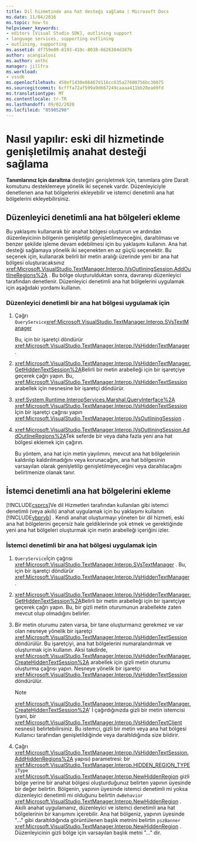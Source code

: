 ```yaml
---
title: Dil hizmetinde ana hat desteği sağlama | Microsoft Docs
ms.date: 11/04/2016
ms.topic: how-to
helpviewer_keywords:
- editors [Visual Studio SDK], outlining support
- language services, supporting outlining
- outlining, supporting
ms.assetid: df759e89-8193-418c-8038-6626304d387b
author: acangialosi
ms.author: anthc
manager: jillfra
ms.workload:
- vssdk
ms.openlocfilehash: 450ef1430e86467d116cc635a27600756bc36075
ms.sourcegitcommit: 6cfffa72af599a9d667249caaaa411bb28ea69fd
ms.translationtype: MT
ms.contentlocale: tr-TR
ms.lasthandoff: 09/02/2020
ms.locfileid: "85905290"
---
```

# <a name="how-to-provide-expanded-outlining-support-in-a-legacy-language-service"></a>Nasıl yapılır: eski dil hizmetinde genişletilmiş anahat desteği sağlama
**Tanımlarınız Için daraltma** desteğini genişletmek Için, tanımlara göre Daralt komutunu desteklemeye yönelik iki seçenek vardır. Düzenleyiciyle denetlenen ana hat bölgelerini ekleyebilir ve istemci denetimli ana hat bölgelerini ekleyebilirsiniz.

## <a name="adding-editor-controlled-outline-regions"></a>Düzenleyici denetimli ana hat bölgeleri ekleme
 Bu yaklaşımı kullanarak bir anahat bölgesi oluşturun ve ardından düzenleyicinin bölgenin genişletilip genişletilmeyeceğini, daraltılması ve benzer şekilde işleme devam edebilmesi için bu yaklaşımı kullanın. Ana hat desteği sağlamaya yönelik iki seçenekten en az güçlü seçenektir. Bu seçenek için, kullanarak belirli bir metin aralığı üzerinde yeni bir ana hat bölgesi oluşturacaksınız <xref:Microsoft.VisualStudio.TextManager.Interop.IVsOutliningSession.AddOutlineRegions%2A> . Bu bölge oluşturulduktan sonra, davranışı düzenleyici tarafından denetlenir. Düzenleyici denetimli ana hat bölgelerini uygulamak için aşağıdaki yordamı kullanın.

### <a name="to-implement-an-editor-controlled-outline-region"></a>Düzenleyici denetimli bir ana hat bölgesi uygulamak için

1. Çağrı `QueryService`<xref:Microsoft.VisualStudio.TextManager.Interop.SVsTextManager>

     Bu, için bir işaretçi döndürür <xref:Microsoft.VisualStudio.TextManager.Interop.IVsHiddenTextManager> .

2. <xref:Microsoft.VisualStudio.TextManager.Interop.IVsHiddenTextManager.GetHiddenTextSession%2A>Belirli bir metin arabelleği için bir işaretçiye geçerek çağrı yapın. Bu, <xref:Microsoft.VisualStudio.TextManager.Interop.IVsHiddenTextSession> arabellek için nesnesine bir işaretçi döndürür.

3. <xref:System.Runtime.InteropServices.Marshal.QueryInterface%2A> <xref:Microsoft.VisualStudio.TextManager.Interop.IVsHiddenTextSession> İçin bir işaretçi çağrısı yapın <xref:Microsoft.VisualStudio.TextManager.Interop.IVsOutliningSession> .

4. <xref:Microsoft.VisualStudio.TextManager.Interop.IVsOutliningSession.AddOutlineRegions%2A>Tek seferde bir veya daha fazla yeni ana hat bölgesi eklemek için çağırın.

     Bu yöntem, ana hat için metin yayılımını, mevcut ana hat bölgelerinin kaldırılıp kaldırılmadığını veya korunacağını, ana hat bölgesinin varsayılan olarak genişletilip genişletilmeyeceğini veya daraltılacağını belirtmenize olanak tanır.

## <a name="add-client-controlled-outline-regions"></a>İstemci denetimli ana hat bölgelerini ekleme
 [!INCLUDE[csprcs](../../data-tools/includes/csprcs_md.md)]Ve dil Hizmetleri tarafından kullanılan gibi istemci denetimli (veya akıllı) anahat uygulamak için bu yaklaşımı kullanın [!INCLUDE[vbprvb](../../code-quality/includes/vbprvb_md.md)] . Kendi anahat oluşturmayı yöneten bir dil hizmeti, eski ana hat bölgelerini geçersiz hale geldiklerinde yok etmek ve gerektiğinde yeni ana hat bölgeleri oluşturmak için metin arabelleği içeriğini izler.

### <a name="to-implement-a-client-controlled-outline-region"></a>İstemci denetimli bir ana hat bölgesi uygulamak için

1. `QueryService`İçin çağrısı <xref:Microsoft.VisualStudio.TextManager.Interop.SVsTextManager> . Bu, için bir işaretçi döndürür <xref:Microsoft.VisualStudio.TextManager.Interop.IVsHiddenTextManager> .

2. <xref:Microsoft.VisualStudio.TextManager.Interop.IVsHiddenTextManager.GetHiddenTextSession%2A>Belirli bir metin arabelleği için bir işaretçiye geçerek çağrı yapın. Bu, bir gizli metin oturumunun arabellekte zaten mevcut olup olmadığını belirler.

3. Bir metin oturumu zaten varsa, bir tane oluşturmanız gerekmez ve var olan nesneye yönelik bir işaretçi <xref:Microsoft.VisualStudio.TextManager.Interop.IVsHiddenTextSession> döndürülür. Bu işaretçiyi, ana hat bölgelerini numaralandırmak ve oluşturmak için kullanın. Aksi takdirde, <xref:Microsoft.VisualStudio.TextManager.Interop.IVsHiddenTextManager.CreateHiddenTextSession%2A> arabellek için gizli metin oturumu oluşturma çağrısı yapın. Nesneye yönelik bir işaretçi <xref:Microsoft.VisualStudio.TextManager.Interop.IVsHiddenTextSession> döndürülür.

    > [!NOTE]
    > <xref:Microsoft.VisualStudio.TextManager.Interop.IVsHiddenTextManager.CreateHiddenTextSession%2A>' İ çağırdığınızda gizli bir metin istemcisi (yani, bir <xref:Microsoft.VisualStudio.TextManager.Interop.IVsHiddenTextClient> nesnesi) belirtebilirsiniz. Bu istemci, gizli bir metin veya ana hat bölgesi Kullanıcı tarafından genişletildiğinde veya daraltıldığında size bildirir.

4. Çağrı <xref:Microsoft.VisualStudio.TextManager.Interop.IVsHiddenTextSession.AddHiddenRegions%2A> yapısı) parametresi: bir <xref:Microsoft.VisualStudio.TextManager.Interop.HIDDEN_REGION_TYPE> `iType` <xref:Microsoft.VisualStudio.TextManager.Interop.NewHiddenRegion> gizli bölge yerine bir anahat bölgesi oluşturduğunuz belirten yapının üyesinde bir değer belirtin. Bölgenin, yapının üyesinde istemci denetimli mi yoksa düzenleyici denetimli mi olduğunu belirtin `dwBehavior` <xref:Microsoft.VisualStudio.TextManager.Interop.NewHiddenRegion> . Akıllı anahat uygulamanız, düzenleyici ve istemci denetimli ana hat bölgelerinin bir karışımını içerebilir. Ana hat bölgeniz, yapının üyesinde "..." gibi daraltıldığında görüntülenen başlık metnini belirtin `pszBanner` <xref:Microsoft.VisualStudio.TextManager.Interop.NewHiddenRegion> . Düzenleyicinin gizli bölge için varsayılan başlık metni "..." dir.
